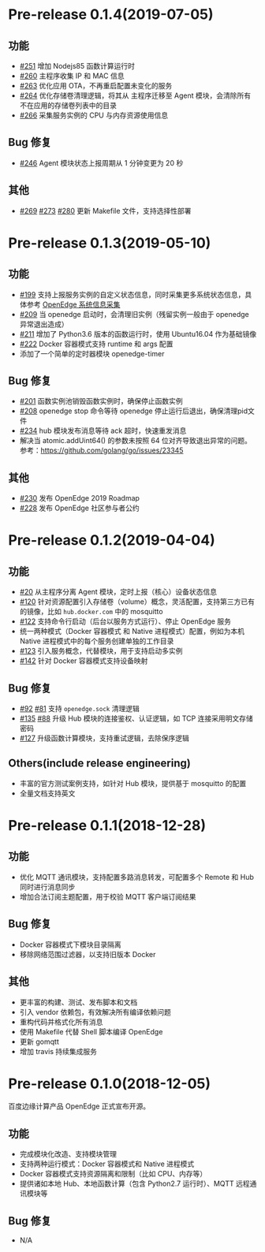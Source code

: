 # Pre-release 0.1.4(2019-07-05)

## 功能

- [#251](https://github.com/baidu/openedge/issues/251) 增加 Nodejs85 函数计算运行时
- [#260](https://github.com/baidu/openedge/issues/260) 主程序收集 IP 和 MAC 信息
- [#263](https://github.com/baidu/openedge/issues/263) 优化应用 OTA，不再重启配置未变化的服务
- [#264](https://github.com/baidu/openedge/issues/264) 优化存储卷清理逻辑，将其从 主程序迁移至 Agent 模块，会清除所有不在应用的存储卷列表中的目录
- [#266](https://github.com/baidu/openedge/issues/266) 采集服务实例的 CPU 与内存资源使用信息

## Bug 修复

- [#246](https://github.com/baidu/openedge/issues/246) Agent 模块状态上报周期从 1 分钟变更为 20 秒

## 其他

- [#269](https://github.com/baidu/openedge/issues/269) [#273](https://github.com/baidu/openedge/issues/273) [#280](https://github.com/baidu/openedge/issues/280) 更新 Makefile 文件，支持选择性部署

# Pre-release 0.1.3(2019-05-10)

## 功能

- [#199](https://github.com/baidu/openedge/issues/199) 支持上报服务实例的自定义状态信息，同时采集更多系统状态信息，具体参考 [OpenEdge 系统信息采集](./doc/zh-cn/overview/OpenEdge-design.md#system-inspect)
- [#209](https://github.com/baidu/openedge/issues/209) 当 openedge 启动时，会清理旧实例（残留实例一般由于 openedge 异常退出造成）
- [#211](https://github.com/baidu/openedge/issues/211) 增加了 Python3.6 版本的函数运行时，使用 Ubuntu16.04 作为基础镜像
- [#222](https://github.com/baidu/openedge/issues/222) Docker 容器模式支持 runtime 和 args 配置
- 添加了一个简单的定时器模块 openedge-timer

## Bug 修复

- [#201](https://github.com/baidu/openedge/issues/201) 函数实例池销毁函数实例时，确保停止函数实例
- [#208](https://github.com/baidu/openedge/issues/208) openedge stop 命令等待 openedge 停止运行后退出，确保清理pid文件
- [#234](https://github.com/baidu/openedge/issues/234) hub 模块发布消息等待 ack 超时，快速重发消息
- 解决当 atomic.addUint64() 的参数未按照 64 位对齐导致退出异常的问题。参考：https://github.com/golang/go/issues/23345

## 其他

- [#230](https://github.com/baidu/openedge/issues/230) 发布 OpenEdge 2019 Roadmap
- [#228](https://github.com/baidu/openedge/issues/228) 发布 OpenEdge 社区参与者公约

# Pre-release 0.1.2(2019-04-04)

## 功能

- [#20](https://github.com/baidu/openedge/issues/20) 从主程序分离 Agent 模块，定时上报（核心）设备状态信息
- [#120](https://github.com/baidu/openedge/issues/120) 针对资源配置引入存储卷（volume）概念，灵活配置，支持第三方已有的镜像，比如 `hub.docker.com` 中的 mosquitto
- [#122](https://github.com/baidu/openedge/issues/122) 支持命令行启动（后台以服务方式运行）、停止 OpenEdge 服务
- 统一两种模式（Docker 容器模式 和 Native 进程模式）配置，例如为本机 Native 进程模式中的每个服务创建单独的工作目录
- [#123](https://github.com/baidu/openedge/issues/123) 引入服务概念，代替模块，用于支持启动多实例
- [#142](https://github.com/baidu/openedge/issues/142) 针对 Docker 容器模式支持设备映射

## Bug 修复

- [#92](https://github.com/baidu/openedge/issues/92) [#81](https://github.com/baidu/openedge/issues/81) 支持 `openedge.sock` 清理逻辑
- [#135](https://github.com/baidu/openedge/issues/135) [#88](https://github.com/baidu/openedge/issues/88) 升级 Hub 模块的连接鉴权、认证逻辑，如 TCP 连接采用明文存储密码
- [#127](https://github.com/baidu/openedge/issues/127) 升级函数计算模块，支持重试逻辑，去除保序逻辑

## Others(include release engineering)

- 丰富的官方测试案例支持，如针对 Hub 模块，提供基于 mosquitto 的配置
- 全量文档支持英文

# Pre-release 0.1.1(2018-12-28)

## 功能

- 优化 MQTT 通讯模块，支持配置多路消息转发，可配置多个 Remote 和 Hub 同时进行消息同步
- 增加合法订阅主题配置，用于校验 MQTT 客户端订阅结果

## Bug 修复

- Docker 容器模式下模块目录隔离
- 移除网络范围过滤器，以支持旧版本 Docker

## 其他

- 更丰富的构建、测试、发布脚本和文档
- 引入 vendor 依赖包，有效解决所有编译依赖问题
- 重构代码并格式化所有消息
- 使用 Makefile 代替 Shell 脚本编译 OpenEdge
- 更新 gomqtt
- 增加 travis 持续集成服务

# Pre-release 0.1.0(2018-12-05)

百度边缘计算产品 OpenEdge 正式宣布开源。

## 功能

- 完成模块化改造、支持模块管理
- 支持两种运行模式：Docker 容器模式和 Native 进程模式
- Docker 容器模式支持资源隔离和限制（比如 CPU、内存等）
- 提供诸如本地 Hub、本地函数计算（包含 Python2.7 运行时）、MQTT 远程通讯模块等

## Bug 修复

- N/A